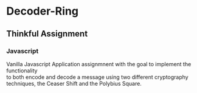 # Decoder-Ring
## Thinkful Assignment
### Javascript

Vanilla Javascript Application assignmnent with the goal to implement the functionality  
to both encode and decode a message using two different cryptography techniques, the Ceaser Shift and the Polybius Square.
